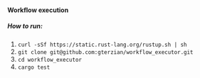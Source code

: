 #### Workflow execution


##### How to run:

1. `curl -sSf https://static.rust-lang.org/rustup.sh | sh`
2. `git clone git@github.com:gterzian/workflow_executor.git`
3. `cd workflow_executor`
4. `cargo test`